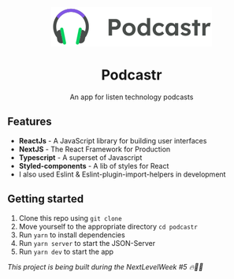 <h1 align="center">
  <br>
  <img src="./public/logo.svg"/>
  <br>
  <br>
Podcastr
 </h1>
 
<p align="center">An app for listen technology podcasts</p>

<!-- <p align="center">
  <img src="public/moveit2.gif"/>
</p> -->

## Features
 - **ReactJs** - A JavaScript library for building user interfaces
 - **NextJS** - The React Framework for Production
 - **Typescript** - A superset of Javascript
 - **Styled-components** - A lib of styles for React
 - I also used Eslint & Eslint-plugin-import-helpers in development

## Getting started

1. Clone this repo using `git clone`
2. Move yourself to the appropriate directory `cd podcastr`<br />
3. Run `yarn` to install dependencies<br />
3. Run `yarn server` to start the JSON-Server<br />
4. Run `yarn dev` to start the app



*This project is being built during the NextLevelWeek #5 🔥👨‍💻*
